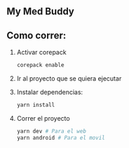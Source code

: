 ## My Med Buddy

## Como correr:

1. Activar corepack
   ```bash
   corepack enable
   ```

2. Ir al proyecto que se quiera ejecutar
3. Instalar dependencias:
    ```bash
    yarn install
    ```
4. Correr el proyecto
    ```bash
    yarn dev # Para el web
    yarn android # Para el movil
    ```